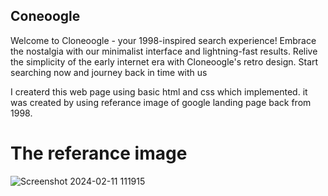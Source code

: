 ## Coneoogle

Welcome to Cloneoogle - your 1998-inspired search experience! Embrace the nostalgia with our minimalist interface and lightning-fast results. Relive the simplicity of the early internet era with Cloneoogle's retro design. Start searching now and journey back in time with us

I createrd this web page using basic html and css which implemented.
it was created by using referance image of google landing page back from 1998.

# The referance image
![Screenshot 2024-02-11 111915](https://github.com/NSV-2002/projects/assets/144188977/32f36e75-d00d-4cff-a819-d6b433b1f7ea)
